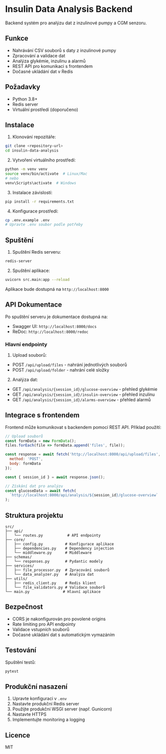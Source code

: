 # Insulin Data Analysis Backend

Backend systém pro analýzu dat z inzulinové pumpy a CGM senzoru.

## Funkce

- Nahrávání CSV souborů s daty z inzulinové pumpy
- Zpracování a validace dat
- Analýza glykémie, inzulinu a alarmů
- REST API pro komunikaci s frontendem
- Dočasné ukládání dat v Redis

## Požadavky

- Python 3.8+
- Redis server
- Virtuální prostředí (doporučeno)

## Instalace

1. Klonování repozitáře:
```bash
git clone <repository-url>
cd insulin-data-analysis
```

2. Vytvoření virtuálního prostředí:
```bash
python -m venv venv
source venv/bin/activate  # Linux/Mac
# nebo
venv\Scripts\activate  # Windows
```

3. Instalace závislostí:
```bash
pip install -r requirements.txt
```

4. Konfigurace prostředí:
```bash
cp .env.example .env
# Upravte .env soubor podle potřeby
```

## Spuštění

1. Spuštění Redis serveru:
```bash
redis-server
```

2. Spuštění aplikace:
```bash
uvicorn src.main:app --reload
```

Aplikace bude dostupná na `http://localhost:8000`

## API Dokumentace

Po spuštění serveru je dokumentace dostupná na:
- Swagger UI: `http://localhost:8000/docs`
- ReDoc: `http://localhost:8000/redoc`

### Hlavní endpointy

1. Upload souborů:
- POST `/api/upload/files` - nahrání jednotlivých souborů
- POST `/api/upload/folder` - nahrání celé složky

2. Analýza dat:
- GET `/api/analysis/{session_id}/glucose-overview` - přehled glykémie
- GET `/api/analysis/{session_id}/insulin-overview` - přehled inzulinu
- GET `/api/analysis/{session_id}/alarms-overview` - přehled alarmů

## Integrace s frontendem

Frontend může komunikovat s backendem pomocí REST API. Příklad použití:

```javascript
// Upload souborů
const formData = new FormData();
files.forEach(file => formData.append('files', file));

const response = await fetch('http://localhost:8000/api/upload/files', {
  method: 'POST',
  body: formData
});

const { session_id } = await response.json();

// Získání dat pro analýzu
const glucoseData = await fetch(
  `http://localhost:8000/api/analysis/${session_id}/glucose-overview`
);
```

## Struktura projektu

```
src/
├── api/
│   └── routes.py           # API endpointy
├── core/
│   ├── config.py          # Konfigurace aplikace
│   ├── dependencies.py    # Dependency injection
│   └── middleware.py      # Middleware
├── schemas/
│   └── responses.py       # Pydantic modely
├── services/
│   ├── file_processor.py  # Zpracování souborů
│   └── data_analyzer.py   # Analýza dat
├── utils/
│   ├── redis_client.py    # Redis klient
│   └── file_validators.py # Validace souborů
└── main.py               # Hlavní aplikace
```

## Bezpečnost

- CORS je nakonfigurován pro povolené origins
- Rate limiting pro API endpointy
- Validace vstupních souborů
- Dočasné ukládání dat s automatickým vymazáním

## Testování

Spuštění testů:
```bash
pytest
```

## Produkční nasazení

1. Upravte konfiguraci v `.env`
2. Nastavte produkční Redis server
3. Použijte produkční WSGI server (např. Gunicorn)
4. Nastavte HTTPS
5. Implementujte monitoring a logging

## Licence

MIT

